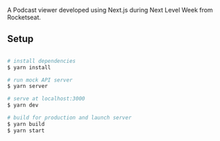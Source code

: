 A Podcast viewer developed using Next.js during Next Level Week from Rocketseat.


## Setup

```bash

# install dependencies
$ yarn install

# run mock API server
$ yarn server

# serve at localhost:3000
$ yarn dev

# build for production and launch server
$ yarn build
$ yarn start

```
